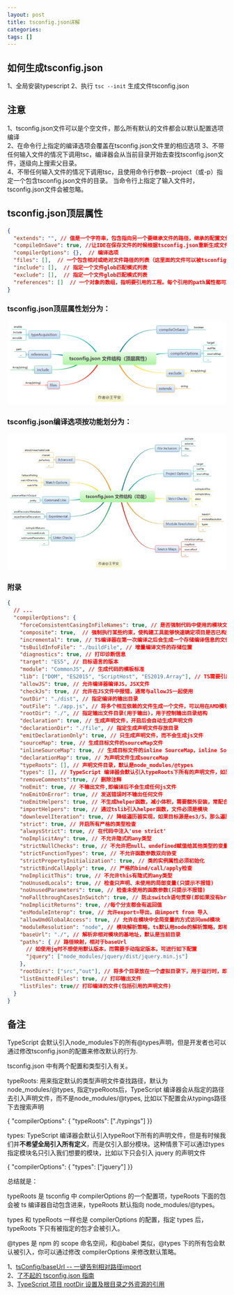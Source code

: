 ```yaml
---
layout: post
title: tsconfig.json详解
categories: 
tags: []
---
```


## 如何生成tsconfig.json
1、全局安装typescript
2、执行 ```tsc --init``` 生成文件tsconfig.json

## 注意
1、tsconfig.json文件可以是个空文件，那么所有默认的文件都会以默认配置选项编译   
2、在命令行上指定的编译选项会覆盖在tsconfig.json文件里的相应选项
3、不带任何输入文件的情况下调用tsc，编译器会从当前目录开始去查找tsconfig.json文件，逐级向上搜索父目录。  
4、不带任何输入文件的情况下调用tsc，且使用命令行参数--project（或-p）指定一个包含tsconfig.json文件的目录。
当命令行上指定了输入文件时，tsconfig.json文件会被忽略。

## tsconfig.json顶层属性
```json
{
  "extends": "", // 值是一个字符串，包含指向另一个要继承文件的路径，继承的配置文件的相对路径在解析时是相对于它所在的文件的。在原文件里的配置先被加载，然后被来自继承文件里的配置（ 包括：files, include 和 exclude等）重写。如果发现循环引用，则会报错。（目前，唯一被排除在继承之外的顶级属性是references）
  "compileOnSave": true, //让IDE在保存文件的时候根据tsconfig.json重新生成文件
  "compilerOptions": {},  // 编译选项
  "files": [],  // 一个包含相对或绝对文件路径的列表（这里面的文件可以被tsconfig作用到）
  "include": [],  // 指定一个文件glob匹配模式列表
  "exclude": [],  // 指定一个文件glob匹配模式列表
  "references": []  // 一个对象的数组，指明要引用的工程。每个引用的path属性都可以指向到包含tsconfig.json文件的目录，或者直接指向到配置文件本身（名字是任意的）
}
```

### tsconfig.json顶层属性划分为：
![查看图片](/assets/images/v2-058a7c9d0b3af022763c8108ef5ec7a6_720w.png)

### tsconfig.json编译选项按功能划分为：
![查看图片](/assets/images/v2-362e08aee790a2bb7fbd5bde2b0fc882_720w.jpg)


### 附录
```json
{
  // ...
  "compilerOptions": {
    "forceConsistentCasingInFileNames": true, // 是否强制代码中使用的模块文件名必须和文件系统中的文件名保持大小写一致
    "composite": true,  // 强制执行某些约束，使构建工具能够快速确定项目是否已构建；为true，则declaration默认为true，incremental默认也为团设
    "incremental": true, // TS编译器在第一次编译之后会生成一个存储编译信息的文件，第二次编译会在第一次的基础上进行增量编译，可以提高编译的速度
    "tsBuildInfoFile": "./buildFile", // 增量编译文件的存储位置
    "diagnostics": true, // 打印诊断信息 
    "target": "ES5", // 目标语言的版本
    "module": "CommonJS", // 生成代码的模板标准
    "lib": ["DOM", "ES2015", "ScriptHost", "ES2019.Array"], // TS需要引用的库，即声明文件，es5 默认引用dom、es5、scripthost,如需要使用es的高级版本特性，通常都需要配置，如es8的数组新特性需要引入"ES2019.Array",
    "allowJS": true, // 允许编译器编译JS，JSX文件
    "checkJs": true, // 允许在JS文件中报错，通常与allowJS一起使用
    "outDir": "./dist", // 指定编译的输出目录
    "outFile": "./app.js", // 将多个相互依赖的文件生成一个文件，可以用在AMD模块中，即开启时应设置"module": "AMD",
    "rootDir": "./", // 指定输出文件目录(用于输出)，用于控制输出目录结构
    "declaration": true, // 生成声明文件，开启后会自动生成声明文件
    "declarationDir": "./file", // 指定生成声明文件存放目录
    "emitDeclarationOnly": true, // 只生成声明文件，而不会生成js文件
    "sourceMap": true, // 生成目标文件的sourceMap文件
    "inlineSourceMap": true, // 生成目标文件的inline SourceMap，inline SourceMap会包含在生成的js文件中
    "declarationMap": true, // 为声明文件生成sourceMap
    "typeRoots": [], // 声明文件目录，默认是node_modules/@types
    "types": [], // TypeScript 编译器会默认引入typeRoots下所有的声明文件，如果不想全局引入定义，则通过types来进行配置
    "removeComments":true, // 删除注释 
    "noEmit": true, // 不输出文件,即编译后不会生成任何js文件
    "noEmitOnError": true, // 发送错误时不输出任何文件
    "noEmitHelpers": true, // 不生成helper函数，减小体积，需要额外安装，常配合importHelpers一起使用
    "importHelpers": true, // 通过tslib引入helper函数，文件必须是模块
    "downlevelIteration": true, // 降级遍历器实现，如果目标源是es3/5，那么遍历器会有降级的实现
    "strict": true, // 开启所有严格的类型检查
    "alwaysStrict": true, // 在代码中注入'use strict'
    "noImplicitAny": true, // 不允许隐式的any类型
    "strictNullChecks": true, // 不允许把null、undefined赋值给其他类型的变量
    "strictFunctionTypes": true, // 不允许函数参数双向协变
    "strictPropertyInitialization": true, // 类的实例属性必须初始化
    "strictBindCallApply": true, // 严格的bind/call/apply检查
    "noImplicitThis": true, // 不允许this有隐式的any类型
    "noUnusedLocals": true, // 检查只声明、未使用的局部变量(只提示不报错)
    "noUnusedParameters": true, // 检查未使用的函数参数(只提示不报错)
    "noFallthroughCasesInSwitch": true, // 防止switch语句贯穿(即如果没有break语句后面不会执行)
    "noImplicitReturns": true, //每个分支都会有返回值
    "esModuleInterop": true, // 允许export=导出，由import from 导入
    "allowUmdGlobalAccess": true, // 允许在模块中全局变量的方式访问umd模块
    "moduleResolution": "node", // 模块解析策略，ts默认用node的解析策略，即相对的方式导入
    "baseUrl": "./", // 解析非相对模块的基地址，默认是当前目录
    "paths": { // 路径映射，相对于baseUrl
      // 如使用jq时不想使用默认版本，而需要手动指定版本，可进行如下配置
      "jquery": ["node_modules/jquery/dist/jquery.min.js"]
    },
    "rootDirs": ["src","out"], // 将多个目录放在一个虚拟目录下，用于运行时，即编译后引入文件的位置可能发生变化，这也设置可以虚拟src和out在同一个目录下，不用再去改变路径也不会报错
    "listEmittedFiles": true, // 打印输出文件
    "listFiles": true// 打印编译的文件(包括引用的声明文件)
  }
}
```

## 备注
TypeScript 会默认引入node_modules下的所有@types声明，但是开发者也可以通过修改tsconfig.json的配置来修改默认的行为.

tsconfig.json 中有两个配置和类型引入有关。

typeRoots: 用来指定默认的类型声明文件查找路径，默认为node_modules/@types, 指定typeRoots后，TypeScript 编译器会从指定的路径去引入声明文件，而不是node_modules/@types, 比如以下配置会从typings路径下去搜索声明

{  "compilerOptions": {    "typeRoots": ["./typings"]  }}

types: TypeScript 编译器会默认引入typeRoot下所有的声明文件，但是有时候我们并**不希望全局引入所有定义**，而是仅引入部分模块。这种情景下可以通过types指定模块名只引入我们想要的模块，比如以下只会引入 jquery 的声明文件

{  "compilerOptions": {    "types": ["jquery"]  }}

总结就是：

typeRoots 是 tsconfig 中 compilerOptions 的一个配置项，typeRoots 下面的包会被 ts 编译器自动包含进来，typeRoots 默认指向 node_modules/@types。

types 和 typeRoots 一样也是 compilerOptions 的配置，指定 types 后，typeRoots 下只有被指定的包才会被引入。

@types 是 npm 的 scope 命名空间，和@babel 类似，@types 下的所有包会默认被引入，你可以通过修改 compilerOptions 来修改默认策略。

1、[tsConfig/baseUrl -- 一键告别相对路径import](https://www.cnblogs.com/imgss/p/14263344.html)  
2、[了不起的 tsconfig.json 指南](https://zhuanlan.zhihu.com/p/285270177)  
3、[TypeScript 项目 rootDir 设置及根目录之外资源的引用](https://wayou.github.io/2020/05/15/TypeScript-%E9%A1%B9%E7%9B%AE-rootDir-%E8%AE%BE%E7%BD%AE%E5%8F%8A%E6%A0%B9%E7%9B%AE%E5%BD%95%E4%B9%8B%E5%A4%96%E8%B5%84%E6%BA%90%E7%9A%84%E5%BC%95%E7%94%A8/)